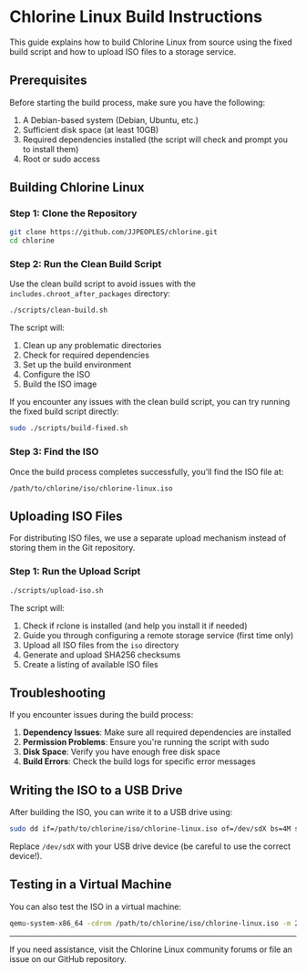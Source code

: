 # Chlorine Linux Build Instructions

This guide explains how to build Chlorine Linux from source using the fixed build script and how to upload ISO files to a storage service.

## Prerequisites

Before starting the build process, make sure you have the following:

1. A Debian-based system (Debian, Ubuntu, etc.)
2. Sufficient disk space (at least 10GB)
3. Required dependencies installed (the script will check and prompt you to install them)
4. Root or sudo access

## Building Chlorine Linux

### Step 1: Clone the Repository

```bash
git clone https://github.com/JJPEOPLES/chlorine.git
cd chlorine
```

### Step 2: Run the Clean Build Script

Use the clean build script to avoid issues with the `includes.chroot_after_packages` directory:

```bash
./scripts/clean-build.sh
```

The script will:
1. Clean up any problematic directories
2. Check for required dependencies
3. Set up the build environment
4. Configure the ISO
5. Build the ISO image

If you encounter any issues with the clean build script, you can try running the fixed build script directly:

```bash
sudo ./scripts/build-fixed.sh
```

### Step 3: Find the ISO

Once the build process completes successfully, you'll find the ISO file at:

```
/path/to/chlorine/iso/chlorine-linux.iso
```

## Uploading ISO Files

For distributing ISO files, we use a separate upload mechanism instead of storing them in the Git repository.

### Step 1: Run the Upload Script

```bash
./scripts/upload-iso.sh
```

The script will:
1. Check if rclone is installed (and help you install it if needed)
2. Guide you through configuring a remote storage service (first time only)
3. Upload all ISO files from the `iso` directory
4. Generate and upload SHA256 checksums
5. Create a listing of available ISO files

## Troubleshooting

If you encounter issues during the build process:

1. **Dependency Issues**: Make sure all required dependencies are installed
2. **Permission Problems**: Ensure you're running the script with sudo
3. **Disk Space**: Verify you have enough free disk space
4. **Build Errors**: Check the build logs for specific error messages

## Writing the ISO to a USB Drive

After building the ISO, you can write it to a USB drive using:

```bash
sudo dd if=/path/to/chlorine/iso/chlorine-linux.iso of=/dev/sdX bs=4M status=progress
```

Replace `/dev/sdX` with your USB drive device (be careful to use the correct device!).

## Testing in a Virtual Machine

You can also test the ISO in a virtual machine:

```bash
qemu-system-x86_64 -cdrom /path/to/chlorine/iso/chlorine-linux.iso -m 2G
```

---

If you need assistance, visit the Chlorine Linux community forums or file an issue on our GitHub repository.